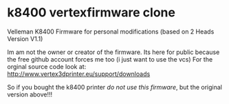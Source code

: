 # k8400 vertexfirmware clone 
Velleman K8400 Firmware for personal modifications (based on 2 Heads Version V1.1)

Im am not the owner or creator of the firmware. Its here for public because the free github account forces me too (i just want to use the vcs)
For the orginal source code look at: http://www.vertex3dprinter.eu/support/downloads

So if you bought the k8400 printer *do not use this firmware*, but the original version above!!!


